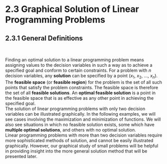 # 2.3 Graphical Solution of Linear Programming Problems

## 2.3.1 General Definitions
<br />

Finding an optimal solution to a linear programming problem means assigning values to the decision variables in such a way as to achieve a specified goal and conform to certain constraints. For a problem with *n* decision variables, any **solution** can be specified by a point ($x_1$, $x_2$, ..., $x_n$). The **feasible space** (or **feasible region**) for the problem is the set of all such points that satisfy the problem constraints. The feasible space is therefore the set of all **feasible solutions**. An **optimal feasible solution** is a point in the feasible space that is as effective as any other point in achieving the specified goal. <br>
The solution of linear programming problems with only two decision variables can be illustrated graphically. In the following examples, we will see cases involving the maximization and minimization of functions. We will also see situations in which no feasible solution exists, some which have **multiple optimal solutions**, and others with no optimal solution.<br>
Linear programming problems with more than two decision variables require more sophisticated methods of solution, and cannot be easily illustrated graphically. However, our graphical study of small problems will be helpful in providing insight into the more general solution method that will be presented later.

<br />
<br />
